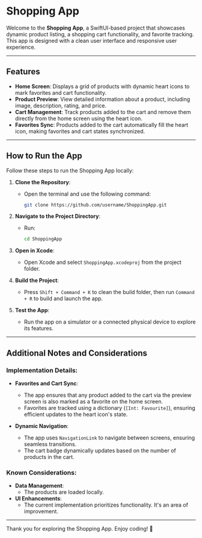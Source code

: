 # Shopping App

Welcome to the **Shopping App**, a SwiftUI-based project that showcases dynamic product listing, a shopping cart functionality, and favorite tracking. This app is designed with a clean user interface and responsive user experience.

---

## Features

- **Home Screen**: Displays a grid of products with dynamic heart icons to mark favorites and cart functionality.
- **Product Preview**: View detailed information about a product, including image, description, rating, and price.
- **Cart Management**: Track products added to the cart and remove them directly from the home screen using the heart icon.
- **Favorites Sync**: Products added to the cart automatically fill the heart icon, making favorites and cart states synchronized.

---

## How to Run the App

Follow these steps to run the Shopping App locally:

1. **Clone the Repository**:
   - Open the terminal and use the following command:
     ```bash
     git clone https://github.com/username/ShoppingApp.git
     ```

2. **Navigate to the Project Directory**:
   - Run:
     ```bash
     cd ShoppingApp
     ```

3. **Open in Xcode**:
   - Open Xcode and select `ShoppingApp.xcodeproj` from the project folder.

4. **Build the Project**:
   - Press `Shift + Command + K` to clean the build folder, then run `Command + R` to build and launch the app.

5. **Test the App**:
   - Run the app on a simulator or a connected physical device to explore its features.

---

## Additional Notes and Considerations

### Implementation Details:
- **Favorites and Cart Sync**:
  - The app ensures that any product added to the cart via the preview screen is also marked as a favorite on the home screen.
  - Favorites are tracked using a dictionary (`[Int: Favourite]`), ensuring efficient updates to the heart icon's state.

- **Dynamic Navigation**:
  - The app uses `NavigationLink` to navigate between screens, ensuring seamless transitions.
  - The cart badge dynamically updates based on the number of products in the cart.

### Known Considerations:
- **Data Management**:
  - The products are loaded locally.
- **UI Enhancements**:
  - The current implementation prioritizes functionality. It's an area of improvement.

---


Thank you for exploring the Shopping App. Enjoy coding! 🚀
